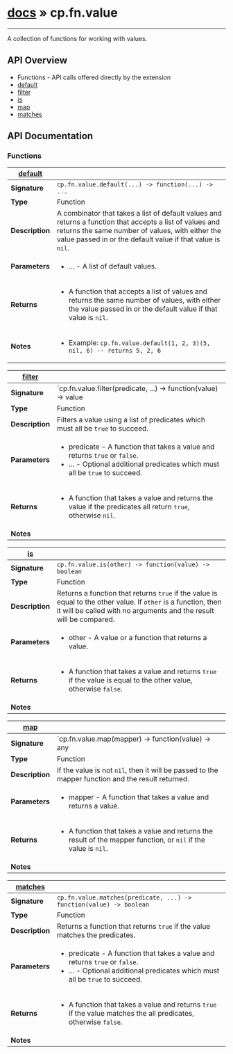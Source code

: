 # [docs](index.md) » cp.fn.value
---

A collection of functions for working with values.

## API Overview
* Functions - API calls offered directly by the extension
 * [default](#default)
 * [filter](#filter)
 * [is](#is)
 * [map](#map)
 * [matches](#matches)

## API Documentation

### Functions

| [default](#default)         |                                                                                     |
| --------------------------------------------|-------------------------------------------------------------------------------------|
| **Signature**                               | `cp.fn.value.default(...) -> function(...) -> ...`                                                                    |
| **Type**                                    | Function                                                                     |
| **Description**                             | A combinator that takes a list of default values and returns a function that accepts a list of values and returns the same number of values, with either the value passed in or the default value if that value is `nil`.                                                                     |
| **Parameters**                              | <ul><li>... - A list of default values.</li></ul> |
| **Returns**                                 | <ul><li>A function that accepts a list of values and returns the same number of values, with either the value passed in or the default value if that value is `nil`.</li></ul>          |
| **Notes**                                   | <ul><li>Example: `cp.fn.value.default(1, 2, 3)(5, nil, 6) -- returns 5, 2, 6`</li></ul>                |

| [filter](#filter)         |                                                                                     |
| --------------------------------------------|-------------------------------------------------------------------------------------|
| **Signature**                               | `cp.fn.value.filter(predicate, ...) -> function(value) -> value | nil`                                                                    |
| **Type**                                    | Function                                                                     |
| **Description**                             | Filters a value using a list of predicates which must all be `true` to succeed.                                                                     |
| **Parameters**                              | <ul><li>predicate - A function that takes a value and returns `true` or `false`.</li><li>... - Optional additional predicates which must all be `true` to succeed.</li></ul> |
| **Returns**                                 | <ul><li>A function that takes a value and returns the value if the predicates all return `true`, otherwise `nil`.</li></ul>          |
| **Notes**                                   | <ul></ul>                |

| [is](#is)         |                                                                                     |
| --------------------------------------------|-------------------------------------------------------------------------------------|
| **Signature**                               | `cp.fn.value.is(other) -> function(value) -> boolean`                                                                    |
| **Type**                                    | Function                                                                     |
| **Description**                             | Returns a function that returns `true` if the value is equal to the other value. If `other` is a function, then it will be called with no arguments and the result will be compared.                                                                     |
| **Parameters**                              | <ul><li>other - A value or a function that returns a value.</li></ul> |
| **Returns**                                 | <ul><li>A function that takes a value and returns `true` if the value is equal to the other value, otherwise `false`.</li></ul>          |
| **Notes**                                   | <ul></ul>                |

| [map](#map)         |                                                                                     |
| --------------------------------------------|-------------------------------------------------------------------------------------|
| **Signature**                               | `cp.fn.value.map(mapper) -> function(value) -> any | nil`                                                                    |
| **Type**                                    | Function                                                                     |
| **Description**                             | If the value is not `nil`, then it will be passed to the mapper function and the result returned.                                                                     |
| **Parameters**                              | <ul><li>mapper - A function that takes a value and returns a value.</li></ul> |
| **Returns**                                 | <ul><li>A function that takes a value and returns the result of the mapper function, or `nil` if the value is `nil`.</li></ul>          |
| **Notes**                                   | <ul></ul>                |

| [matches](#matches)         |                                                                                     |
| --------------------------------------------|-------------------------------------------------------------------------------------|
| **Signature**                               | `cp.fn.value.matches(predicate, ...) -> function(value) -> boolean`                                                                    |
| **Type**                                    | Function                                                                     |
| **Description**                             | Returns a function that returns `true` if the value matches the predicates.                                                                     |
| **Parameters**                              | <ul><li>predicate - A function that takes a value and returns `true` or `false`.</li><li>... - Optional additional predicates which must all be `true` to succeed.</li></ul> |
| **Returns**                                 | <ul><li>A function that takes a value and returns `true` if the value matches the all predicates, otherwise `false`.</li></ul>          |
| **Notes**                                   | <ul></ul>                |

